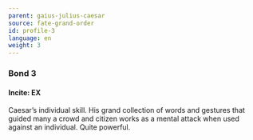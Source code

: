 ```yaml
---
parent: gaius-julius-caesar
source: fate-grand-order
id: profile-3
language: en
weight: 3
---
```


### Bond 3

#### Incite: EX

Caesar’s individual skill.
His grand collection of words and gestures that guided many a crowd and citizen works as a mental attack when used against an individual.
Quite powerful.
